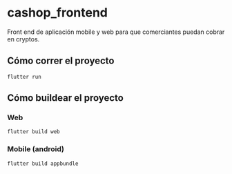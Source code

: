 # cashop_frontend

Front end de aplicación mobile y web para que comerciantes puedan cobrar en cryptos.

## Cómo correr el proyecto

`flutter run`

## Cómo buildear el proyecto

### Web

`flutter build web`

### Mobile (android)

`flutter build appbundle`
